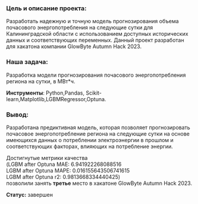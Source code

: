 ### Цель и описание проекта: 
Разработать надежную и точную модель прогнозирования объема почасового энергопотребления на следующие сутки для Калининградской области с использованием доступных исторических данных и соответствующих переменных.
Данный проект разработан для хакатона компании GlowByte Autumn Hack 2023.

### Наша задача:
Разработка модели прогнозирования почасового энергопотребления региона на сутки, в МВт*ч.

**Инструменты**:
Python,Pandas, Scikit-learn,Matplotlib,LGBMRegressor,Optuna.

### Вывод:
Разработана предиктивная модель, которая позволяет прогнозировать почасовое энергопотребление региона на следующие сутки на основе имеющихся данных о потреблении электроэнергии в прошлом и соответствующих факторах, влияющих на потребление энергии.

Достигнутые метрики качества    
(LGBM after Optuna MAE: 6.941922268088516   
LGBM after Optuna MAPE: 0.016155643506741615   
LGBM after Optuna r2: 0.9813668334440425)    
позволили занять **третье** место в хакатоне GlowByte Autumn Hack 2023.

**Статус:** завершен

